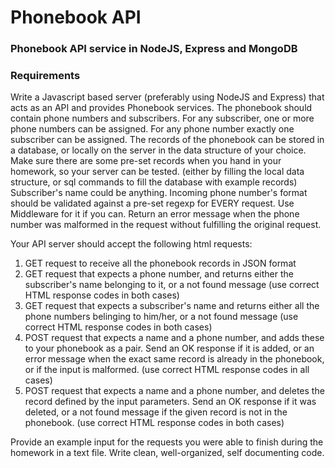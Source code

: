 # Phonebook API
### Phonebook API service in NodeJS, Express and MongoDB
### Requirements
Write a Javascript based server (preferably using NodeJS and Express) that acts as an API and provides Phonebook services.
The phonebook should contain phone numbers and subscribers.
For any subscriber, one or more phone numbers can be assigned.
For any phone number exactly one subscriber can be assigned.
The records of the phonebook can be stored in a database, or locally on the server in the data structure of your choice.
Make sure there are some pre-set records when you hand in your homework, so your server can be tested. (either by filling the local data structure, or sql commands to fill the database with example records)
Subscriber's name could be anything.
Incoming phone number's format should be validated against a pre-set regexp for EVERY request. Use Middleware for it if you can. Return an error message when the phone number was malformed in the request without fulfilling the original request.

Your API server should accept the following html requests:

1. GET request to receive all the phonebook records in JSON format
2. GET request that expects a phone number, and returns either the subscriber's name belonging to it, or a not found message (use correct HTML response codes in both cases)
3. GET request that expects a subscriber's name and returns either all the phone numbers belinging to him/her, or a not found message (use correct HTML response codes in both cases)
4. POST request that expects a name and a phone number, and adds these to your phonebook as a pair. Send an OK response if it is added, or an error message when the exact same record is already in the phonebook, or if the input is malformed. (use correct HTML response codes in all cases)
5. POST request that expects a name and a phone number, and deletes the record defined by the input parameters. Send an OK response if it was deleted, or a not found message if the given record is not in the phonebook. (use correct HTML response codes in both cases)

Provide an example input for the requests you were able to finish during the homework in a text file.
Write clean, well-organized, self documenting code.
